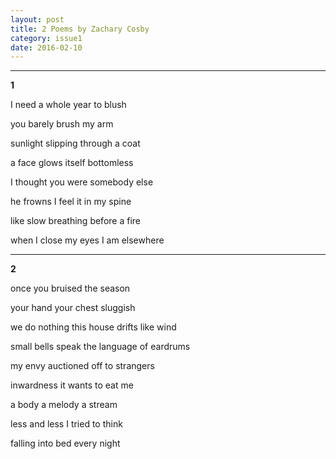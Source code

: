 ```yaml
---
layout: post
title: 2 Poems by Zachary Cosby
category: issue1
date: 2016-02-10
---
```


___

**1** 

I need a whole year to blush

you barely brush my arm

sunlight slipping through a coat

a face glows itself bottomless

I thought you were somebody else

he frowns I feel it in my spine

like slow breathing before a fire

when I close my eyes I am elsewhere


___


**2**

once you bruised the season

your hand your chest sluggish

we do nothing this house drifts like wind

small bells speak the language of eardrums

my envy auctioned off to strangers

inwardness it wants to eat me

a body a melody a stream

less and less I tried to think

falling into bed every night